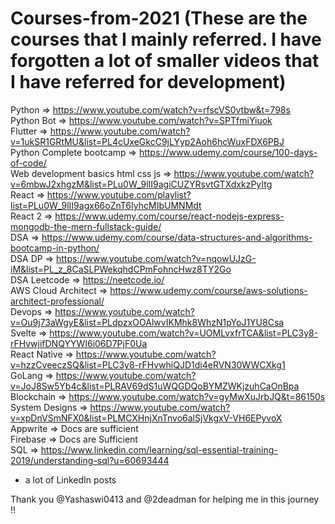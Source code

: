 # Courses-from-2021 (These are the courses that I mainly referred. I have forgotten a lot of smaller videos that I have referred for development)

Python => https://www.youtube.com/watch?v=rfscVS0vtbw&t=798s <br>
Python Bot => https://www.youtube.com/watch?v=SPTfmiYiuok <br>
Flutter => https://www.youtube.com/watch?v=1ukSR1GRtMU&list=PL4cUxeGkcC9jLYyp2Aoh6hcWuxFDX6PBJ <br>
Python Complete bootcamp => https://www.udemy.com/course/100-days-of-code/ <br>
Web development basics html css js => https://www.youtube.com/watch?v=6mbwJ2xhgzM&list=PLu0W_9lII9agiCUZYRsvtGTXdxkzPyItg <br>
React => https://www.youtube.com/playlist?list=PLu0W_9lII9agx66oZnT6IyhcMIbUMNMdt <br>
React 2 => https://www.udemy.com/course/react-nodejs-express-mongodb-the-mern-fullstack-guide/ <br>
DSA => https://www.udemy.com/course/data-structures-and-algorithms-bootcamp-in-python/ <br>
DSA DP => https://www.youtube.com/watch?v=nqowUJzG-iM&list=PL_z_8CaSLPWekqhdCPmFohncHwz8TY2Go <br>
DSA Leetcode => https://neetcode.io/ <br>
AWS Cloud Architect => https://www.udemy.com/course/aws-solutions-architect-professional/ <br>
Devops => https://www.youtube.com/watch?v=Ou9j73aWgyE&list=PLdpzxOOAlwvIKMhk8WhzN1pYoJ1YU8Csa <br>
Svelte => https://www.youtube.com/watch?v=UOMLvxfrTCA&list=PLC3y8-rFHvwjifDNQYYWI6i06D7PjF0Ua <br>
React Native => https://www.youtube.com/watch?v=hzzCveeczSQ&list=PLC3y8-rFHvwhiQJD1di4eRVN30WWCXkg1 <br>
GoLang => https://www.youtube.com/watch?v=JoJ8Sw5Yb4c&list=PLRAV69dS1uWQGDQoBYMZWKjzuhCaOnBpa <br>
Blockchain => https://www.youtube.com/watch?v=gyMwXuJrbJQ&t=86150s <br>
System Designs => https://www.youtube.com/watch?v=xpDnVSmNFX0&list=PLMCXHnjXnTnvo6alSjVkgxV-VH6EPyvoX <br>
Appwrite => Docs are sufficient <br>
Firebase => Docs are Sufficient <br>
SQL => https://www.linkedin.com/learning/sql-essential-training-2019/understanding-sql?u=60693444 <br>
+ a lot of LinkedIn posts



Thank you @Yashaswi0413 and @2deadman for helping me in this journey !!
